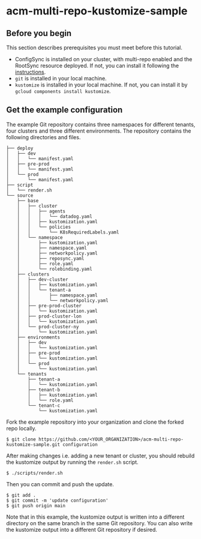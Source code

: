 # acm-multi-repo-kustomize-sample

## Before you begin
This section describes prerequisites you must meet before this tutorial.
- ConfigSync is installed on your cluster, with multi-repo enabled and the RootSync resource deployed. If not, you can install
  it following the [instructions](https://cloud.google.com/anthos-config-management/docs/how-to/multi-repo#root-sync).
- `git` is installed in your local machine.
- `kustomize` is installed in your local machine. If not, you can install it by `gcloud components install kustomize`.

## Get the example configuration
The example Git repository contains three namespaces for different tenants, four clusters and three different environments. The repository contains the  following directories and files.
```
├── deploy
│   ├── dev
│   │   └── manifest.yaml
│   ├── pre-prod
│   │   └── manifest.yaml
│   └── prod
│       └── manifest.yaml
├── script
│   └── render.sh
└── source
    ├── base
    │   ├── cluster
    │   │   ├── agents
    │   │   │   └── datadog.yaml
    │   │   ├── kustomization.yaml
    │   │   └── policies
    │   │       └── K8sRequiredLabels.yaml
    │   └── namespace
    │       ├── kustomization.yaml
    │       ├── namespace.yaml
    │       ├── networkpolicy.yaml
    │       ├── reposync.yaml
    │       ├── role.yaml
    │       └── rolebinding.yaml
    ├── clusters
    │   ├── dev-cluster
    │   │   ├── kustomization.yaml
    │   │   └── tenant-a
    │   │       ├── namespace.yaml
    │   │       └── networkpolicy.yaml
    │   ├── pre-prod-cluster
    │   │   └── kustomization.yaml
    │   ├── prod-cluster-lon
    │   │   └── kustomization.yaml
    │   └── prod-cluster-ny
    │       └── kustomization.yaml
    ├── environments
    │   ├── dev
    │   │   └── kustomization.yaml
    │   ├── pre-prod
    │   │   └── kustomization.yaml
    │   └── prod
    │       └── kustomization.yaml
    └── tenants
        ├── tenant-a
        │   └── kustomization.yaml
        ├── tenant-b
        │   ├── kustomization.yaml
        │   └── role.yaml
        └── tenant-c
            └── kustomization.yaml
```

Fork the example repository into your organization and clone the forked repo locally.

```
$ git clone https://github.com/<YOUR_ORGANIZATION>/acm-multi-repo-kustomize-sample.git configuration
```

After making changes i.e. adding a new tenant or cluster, you should rebuild the kustomize output by running the `render.sh` script.
```
$ ./scripts/render.sh
```

Then you can commit and push the update.

```
$ git add .
$ git commit -m 'update configuration'
$ git push origin main
```

Note that in this example, the kustomize output is written into a different
directory on the same branch in the same Git repository. You can also write
the kustomize output into a different Git repository if desired.